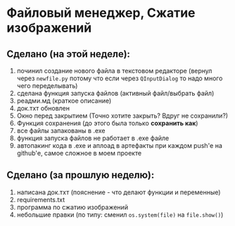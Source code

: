 # Файловый менеджер, Сжатие изображений

## Сделано (на этой неделе):
1. починил создание нового файла в текстовом редакторе (вернул через `newfile.py`
потому что если через `QInputDialog` то надо много чего переделывать)
2. сделана функция запуска файлов (активный файл/выбрать файл)
3. реадми.мд (краткое описание)
4. док.тхт обновлен
5. Окно перед закрытием (Точно хотите закрыть? Вдруг не сохранили?)
6. Функция сохранения (до этого была только __сохранить как__)
7. все файлы запакованы в .ехе
8. функция запуска файлов не работает в .ехе файле
9. автопакинг кода в .ехе и аплоад в артефакты при каждом push'е на github'е,
самое сложное в моем проекте

## Сделано (за прошлую неделю):
1. написана док.тхт (пояснение - что делают функции и переменные)
2. requirements.txt
3. программа по сжатию изображений
4. небольшие правки (по типу: сменил `os.system(file)` на `file.show()`)
